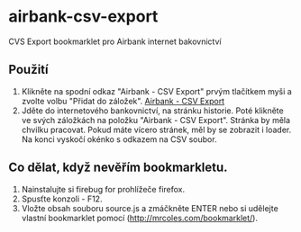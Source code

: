 airbank-csv-export
==================

CVS Export bookmarklet pro Airbank internet bakovnictví

## Použití

1. Klikněte na spodní odkaz "Airbank - CSV Export" prvým tlačítkem myši a zvolte volbu "Přidat do záložek". 
   [Airbank - CSV Export](javascript:(function()%7Bvar%20separator%20%3D%20'%3B'%3Bvar%20total%20%3D%20parseInt(%24('%23grid-paging%20.cmpInline').text().trim().replace('%5C%2F%20'%2C%20''))%3Bvar%20lines%20%3D%20%5B%5B%22Proveden%C3%AD%22%2C%22%C3%9A%C4%8Det%22%2C%22Popis%22%2C%22Typ%22%2C%22%C4%8C%C3%A1stka%22%2C%22Poplatek%22%5D.join(separator)%5D%3Bfunction%20rows_to_lines()%20%7B%24('.mhtTable.mhtTableLinks%20tr').each(function(k%2C%20row)%20%7Bvar%20tds%20%3D%20%24(row).find('td')%3Blines.push(%5B%24(tds%5B1%5D).text().trim()%2C%24.map(%24(tds%5B2%5D).find('strong')%2C%20function(val)%20%7Breturn%20%24(val).text().trim()%3B%7D).join(%22%20-%20%22)%2C%24(tds%5B2%5D).find('.uiEllipsis').text().trim()%2C%24(tds%5B3%5D).text().trim()%2C%24(tds%5B4%5D).text().trim().replace(%22CZK%22%2C%20%22%22).replace(%22%2C%22%2C%20%22.%22)%2C%24(tds%5B5%5D).text().trim().replace(%22CZK%22%2C%20%22%22).replace(%22%2C%22%2C%20%22.%22)%5D.join(separator))%3B%7D)%3B%7Dfunction%20check_next(to_check%2C%20finished)%20%7Bif%20(!%24('body.mhtLoaderBodySync').length)%20%7Bvar%20curr%20%3D%20parseInt(%24('%23grid-paging%20input%5Btype%3Dtext%5D').val())%3Brows_to_lines()%3Bif%20(curr%20!%3D%20total)%20%7Bvar%20next%20%3D%20%24('.cmpLinkNext%20a')%3Bif(next)%20%7Bnext.click()%3B%7Dcheck_next(curr%20%2B%201%2C%20finished)%3B%7D%20else%20%7Bfinished()%3B%7Dreturn%3B%7DsetTimeout(function()%20%7Bcheck_next(to_check%2C%20finished)%3B%7D%2C%201000)%3B%7D%24('%23grid-paging%20input%5Btype%3Dtext%5D').val(1).blur()%3BsetTimeout(function()%20%7Bcheck_next(1%2C%20function()%20%7B%24('%3Cdiv%20class%3D%22cmpDialogInner%22%3E%3Cdiv%20class%3D%22cmpDialogCont%22%3E%3Cdiv%20class%3D%22cmpDialogPad%20clearfix%22%3E%3Cp%3E%3Ca%20href%3D%22%22%20download%3D%22export.csv%22%20class%3D%22csv%22%3E%3Cspan%20class%3D%22m2-icon-file%22%3E%3Cspan%20class%3D%22ui-button-icon%22%3E%3C%2Fspan%3E%3C%2Fspan%3ESt%C3%A1hnout%20soubor%3C%2Fa%3E%3C%2Fp%3E%3Cdiv%20class%3D%22mhtDialogCloseCallback%22%3E%3C%2Fdiv%3E%3C%2Fdiv%3E').dialog(%7B'title'%3A%20'Export'%2C'modal'%3A%20true%2C%7D)%3B%24('.csv').off('click').attr('href'%2C%20'data%3Aapplication%2Fcsv%3Bcharset%3Dutf-8%2C'%20%2B%20encodeURIComponent(lines.join(%22%5Cn%22)))%3B%7D)%3B%7D%2C%201000)%7D)())
2. Jděte do internetového bankovnictví, na stránku historie. Poté klikněte ve svých záložkách na položku "Airbank - CSV Export". Stránka by měla chvilku pracovat. Pokud máte vícero stránek, měl by se zobrazit i loader. Na konci vyskočí okénko s odkazem na CSV soubor.


## Co dělat, když nevěřím bookmarkletu. 

1. Nainstalujte si firebug for prohlížeče firefox. 
2. Spusťte konzoli - F12.
3. Vložte obsah souboru source.js a zmáčkněte ENTER
   nebo
   si udělejte vlastní bookmarklet pomocí (http://mrcoles.com/bookmarklet/).